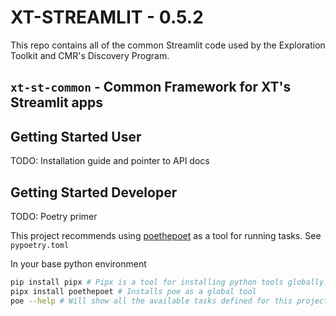 # XT-STREAMLIT - 0.5.2

This repo contains all of the common Streamlit code used by the Exploration Toolkit and CMR's Discovery Program.

## `xt-st-common` - Common Framework for XT's Streamlit apps

## Getting Started User
TODO: Installation guide and pointer to API docs

## Getting Started Developer
TODO: Poetry primer

This project recommends using [poethepoet](https://poethepoet.natn.io/index.html) as a tool for running tasks. See `pypoetry.toml`

In your base python environment
``` bash
pip install pipx # Pipx is a tool for installing python tools globally
pipx install poethepoet # Installs poe as a global tool
poe --help # Will show all the available tasks defined for this project
```
